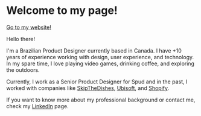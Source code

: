 # Welcome to my page!

[Go to my website!](https://anagomesdesign.com/)

Hello there!

I'm a Brazilian Product Designer currently based in Canada. I have +10 years of experience working with design, user experience, and technology. In my spare time, I love playing video games, drinking coffee, and exploring the outdoors.

Currently, I work as a Senior Product Designer for Spud and in the past, I worked with companies like [SkipTheDishes](https://www.skipthedishes.com/?utm_source=anagomesdesign&utm_medium=web&utm_id=github), [Ubisoft](https://winnipeg.ubisoft.com/?utm_source=anagomesdesign&utm_medium=web&utm_id=github), and [Shopify](https://www.shopify.com/ca?utm_source=anagomesdesign&utm_medium=web&utm_id=github).

If you want to know more about my professional background or contact me, check my [LinkedIn](https://www.linkedin.com/in/anacsgomes/?utm_source=anagomesdesign&utm_medium=web&utm_id=github) page.
